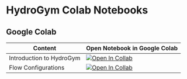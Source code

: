 # HydroGym Colab Notebooks

## Google Colab

| Content      | Open Notebook in Google Colab |
| ----------- | ----------- |
| Introduction to HydroGym | [![Open In Collab](https://colab.research.google.com/assets/colab-badge.svg)](https://colab.research.google.com/github/dynamicslab/hydrogym/blob/main/colabs/introduction.ipynb)|
| Flow Configurations | [![Open In Collab](https://colab.research.google.com/assets/colab-badge.svg)](https://colab.research.google.com/github/dynamicslab/hydrogym/blob/main/colabs/flow_configurations.ipynb)|

